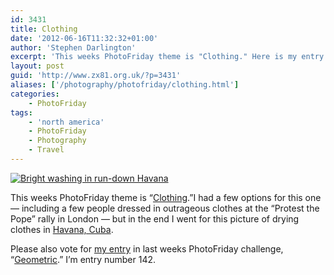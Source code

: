 ```yaml
---
id: 3431
title: Clothing
date: '2012-06-16T11:32:32+01:00'
author: 'Stephen Darlington'
excerpt: 'This weeks PhotoFriday theme is "Clothing." Here is my entry.'
layout: post
guid: 'http://www.zx81.org.uk/?p=3431'
aliases: ['/photography/photofriday/clothing.html']
categories:
    - PhotoFriday
tags:
    - 'north america'
    - PhotoFriday
    - Photography
    - Travel
---
```


[![Bright washing in run-down Havana](https://i0.wp.com/farm9.staticflickr.com/8141/7378851048_4fc3e45df6.jpg?resize=500%2C333)](http://www.flickr.com/photos/stephendarlington/7378851048/ "Bright washing in run-down Havana by stephendarlington, on Flickr")

This weeks PhotoFriday theme is “[Clothing](http://www.photofriday.com/archives/challenge/001196.php).”I had a few options for this one — including a few people dressed in outrageous clothes at the “Protest the Pope” rally in London — but in the end I went for this picture of drying clothes in [Havana, Cuba](http://www.zx81.org.uk/travel/cuba.html "Cuba, 2004").

Please also vote for [my entry](http://www.zx81.org.uk/photography/photofriday/geometric.html "Geometric") in last weeks PhotoFriday challenge, “[Geometric](http://www.photofriday.com/linkviewer.php?id=1194).” I’m entry number 142.